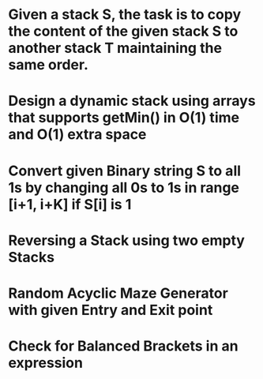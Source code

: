 # Given a stack S, the task is to copy the content of the given stack S to another stack T maintaining the same order.

# Design a dynamic stack using arrays that supports getMin() in O(1) time and O(1) extra space

# Convert given Binary string S to all 1s by changing all 0s to 1s in range [i+1, i+K] if S[i] is 1

# Reversing a Stack using two empty Stacks

# Random Acyclic Maze Generator with given Entry and Exit point

# Check for Balanced Brackets in an expression